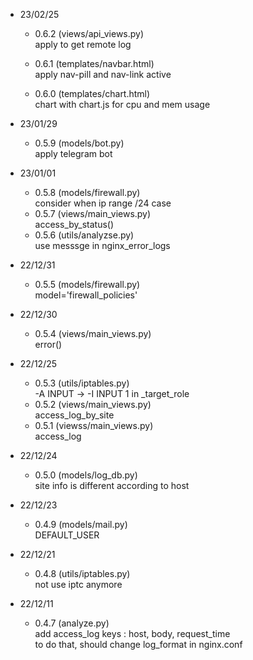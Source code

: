 * 23/02/25
    - 0.6.2 (views/api_views.py) <br>
        apply to get remote log <br>

    - 0.6.1 (templates/navbar.html) <br>
        apply nav-pill and nav-link active <br>

    - 0.6.0 (templates/chart.html) <br>
        chart with chart.js for cpu and mem usage <br>

* 23/01/29
    - 0.5.9 (models/bot.py) <br>
        apply telegram bot <br>

* 23/01/01
    - 0.5.8 (models/firewall.py) <br>
        consider when ip range /24 case <br>
    - 0.5.7 (views/main_views.py) <br>
        access_by_status() <br>
    - 0.5.6 (utils/analyzse.py) <br>
        use messsge in nginx_error_logs <br>

* 22/12/31
    - 0.5.5 (models/firewall.py) <br>
        model='firewall_policies' <br>

* 22/12/30
    - 0.5.4 (views/main_views.py) <br>
        error() <br>

* 22/12/25
    - 0.5.3 (utils/iptables.py) <br>
        -A INPUT -> -I INPUT 1 in _target_role <br>
    - 0.5.2 (views/main_views.py) <br>
        access_log_by_site <br>
    - 0.5.1 (viewss/main_views.py) <br>
        access_log <br>

* 22/12/24
    - 0.5.0 (models/log_db.py) <br>
        site info is different according to host <br>

* 22/12/23
    - 0.4.9 (models/mail.py) <br>
        DEFAULT_USER <br>

* 22/12/21
    - 0.4.8 (utils/iptables.py) <br>
        not use iptc anymore <br>

* 22/12/11
    - 0.4.7 (analyze.py) <br>
        add access_log keys : host, body, request_time <br>
        to do that, should change log_format in nginx.conf <br>